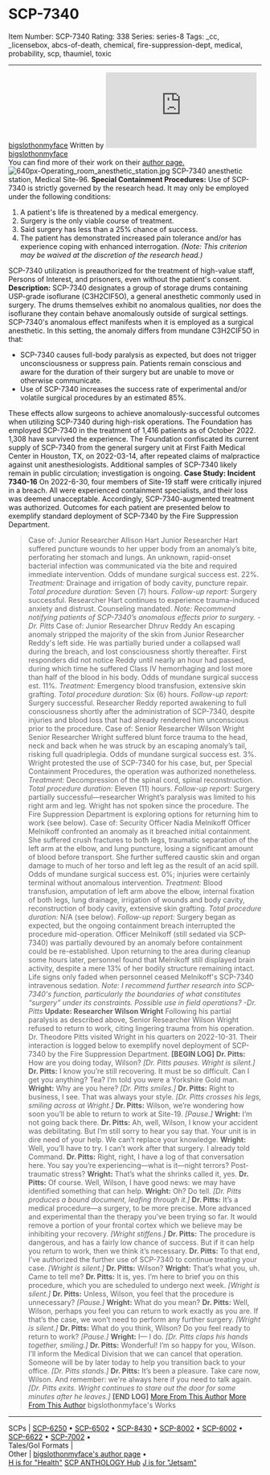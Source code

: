 # SCP-7340
Item Number: SCP-7340
Rating: 338
Series: series-8
Tags: _cc, _licensebox, abcs-of-death, chemical, fire-suppression-dept, medical, probability, scp, thaumiel, toxic

---

[bigslothonmyface](javascript:;)
Written by [![bigslothonmyface](https://www.wikidot.com/avatar.php?userid=1551055&amp;size=small&amp;timestamp=1750622591)](http://www.wikidot.com/user:info/bigslothonmyface)[bigslothonmyface](http://www.wikidot.com/user:info/bigslothonmyface)  
You can find more of their work on their [author page.](https://scp-wiki.wikidot.com/bigslothonmyface-author-page)
![640px-Operating_room_anesthetic_station.jpg](https://upload.wikimedia.org/wikipedia/commons/thumb/9/93/Operating_room_anesthetic_station.jpg/640px-Operating_room_anesthetic_station.jpg)
SCP-7340 anesthetic station, Medical Site-96.
**Special Containment Procedures:** Use of SCP-7340 is strictly governed by the research head. It may only be employed under the following conditions:
  1. A patient's life is threatened by a medical emergency.
  2. Surgery is the only viable course of treatment.
  3. Said surgery has less than a 25% chance of success.
  4. The patient has demonstrated increased pain tolerance and/or has experience coping with enhanced interrogation. _(Note: This criterion may be waived at the discretion of the research head.)_

SCP-7340 utilization is preauthorized for the treatment of high-value staff, Persons of Interest, and prisoners, even without the patient's consent.
**Description:** SCP-7340 designates a group of storage drums containing USP-grade isoflurane (C3H2CIF5O), a general anesthetic commonly used in surgery. The drums themselves exhibit no anomalous qualities, nor does the isoflurane they contain behave anomalously outside of surgical settings.
SCP-7340's anomalous effect manifests when it is employed as a surgical anesthetic. In this setting, the anomaly differs from mundane C3H2CIF5O in that:
  * SCP-7340 causes full-body paralysis as expected, but does not trigger unconsciousness or suppress pain. Patients remain conscious and aware for the duration of their surgery but are unable to move or otherwise communicate.
  * Use of SCP-7340 increases the success rate of experimental and/or volatile surgical procedures by an estimated 85%.

These effects allow surgeons to achieve anomalously-successful outcomes when utilizing SCP-7340 during high-risk operations. The Foundation has employed SCP-7340 in the treatment of 1,416 patients as of October 2022. 1,308 have survived the experience.
The Foundation confiscated its current supply of SCP-7340 from the general surgery unit at First Faith Medical Center in Houston, TX, on 2022-03-14, after repeated claims of malpractice against unit anesthesiologists. Additional samples of SCP-7340 likely remain in public circulation; investigation is ongoing.
**Case Study: Incident 7340-16**
On 2022-6-30, four members of Site-19 staff were critically injured in a breach. All were experienced containment specialists, and their loss was deemed unacceptable. Accordingly, SCP-7340-augmented treatment was authorized. Outcomes for each patient are presented below to exemplify standard deployment of SCP-7340 by the Fire Suppression Department.
> Case of: Junior Researcher Allison Hart
> Junior Researcher Hart suffered puncture wounds to her upper body from an anomaly’s bite, perforating her stomach and lungs. An unknown, rapid-onset bacterial infection was communicated via the bite and required immediate intervention. Odds of mundane surgical success est. 22%.
> _Treatment:_ Drainage and irrigation of body cavity, puncture repair.
> _Total procedure duration:_ Seven (7) hours.
> _Follow-up report:_ Surgery successful. Researcher Hart continues to experience trauma-induced anxiety and distrust. Counseling mandated.
> _Note: Recommend notifying patients of SCP-7340’s anomalous effects prior to surgery. -Dr. Pitts_
> Case of: Junior Researcher Dhruv Reddy
> An escaping anomaly stripped the majority of the skin from Junior Researcher Reddy's left side. He was partially buried under a collapsed wall during the breach, and lost consciousness shortly thereafter. First responders did not notice Reddy until nearly an hour had passed, during which time he suffered Class IV hemorrhaging and lost more than half of the blood in his body. Odds of mundane surgical success est. 11%.
> _Treatment:_ Emergency blood transfusion, extensive skin grafting.
> _Total procedure duration:_ Six (6) hours.
> _Follow-up report:_ Surgery successful. Researcher Reddy reported awakening to full consciousness shortly after the administration of SCP-7340, despite injuries and blood loss that had already rendered him unconscious prior to the procedure.
> Case of: Senior Researcher Wilson Wright
> Senior Researcher Wright suffered blunt force trauma to the head, neck and back when he was struck by an escaping anomaly’s tail, risking full quadriplegia. Odds of mundane surgical success est. 3%. Wright protested the use of SCP-7340 for his case, but, per Special Containment Procedures, the operation was authorized nonetheless.
> _Treatment:_ Decompression of the spinal cord, spinal reconstruction.
> _Total procedure duration:_ Eleven (11) hours.
> _Follow-up report:_ Surgery partially successful—researcher Wright’s paralysis was limited to his right arm and leg. Wright has not spoken since the procedure. The Fire Suppression Department is exploring options for returning him to work (see below).
> Case of: Security Officer Nadia Melnikoff
> Officer Melnikoff confronted an anomaly as it breached initial containment. She suffered crush fractures to both legs, traumatic separation of the left arm at the elbow, and lung puncture, losing a significant amount of blood before transport. She further suffered caustic skin and organ damage to much of her torso and left leg as the result of an acid spill. Odds of mundane surgical success est. 0%; injuries were certainly terminal without anomalous intervention.
> _Treatment:_ Blood transfusion, amputation of left arm above the elbow, internal fixation of both legs, lung drainage, irrigation of wounds and body cavity, reconstruction of body cavity, extensive skin grafting.
> _Total procedure duration:_ N/A (see below).
> _Follow-up report:_ Surgery began as expected, but the ongoing containment breach interrupted the procedure mid-operation. Officer Melnikoff (still sedated via SCP-7340) was partially devoured by an anomaly before containment could be re-established. Upon returning to the area during cleanup some hours later, personnel found that Melnikoff still displayed brain activity, despite a mere 13% of her bodily structure remaining intact. Life signs only faded when personnel ceased Melnikoff's SCP-7340 intravenous sedation.
> _Note: I recommend further research into SCP-7340's function, particularly the boundaries of what constitutes “surgery” under its constraints. Possible use in field operations? -Dr. Pitts_
**Update: Researcher Wilson Wright**
Following his partial paralysis as described above, Senior Researcher Wilson Wright refused to return to work, citing lingering trauma from his operation. Dr. Theodore Pitts visited Wright in his quarters on 2022-10-31. Their interaction is logged below to exemplify novel deployment of SCP-7340 by the Fire Suppression Department.
> **[BEGIN LOG]**
> **Dr. Pitts:** How are you doing today, Wilson?
> _[Dr. Pitts pauses. Wright is silent.]_
> **Dr. Pitts:** I know you’re still recovering. It must be so difficult. Can I get you anything? Tea? I’m told you were a Yorkshire Gold man.
> **Wright:** Why are you here?
> _[Dr. Pitts smiles.]_
> **Dr. Pitts:** Right to business, I see. That was always your style.
> _[Dr. Pitts crosses his legs, smiling across at Wright.]_
> **Dr. Pitts:** Wilson, we’re wondering how soon you’ll be able to return to work at Site-19.
> _[Pause.]_
> **Wright:** I’m not going back there.
> **Dr. Pitts:** Ah, well, Wilson, I know your accident was debilitating. But I’m still sorry to hear you say that. Your unit is in dire need of your help. We can’t replace your knowledge.
> **Wright:** Well, you’ll have to try. I can’t work after that surgery. I already told Command.
> **Dr. Pitts:** Right, right, I have a log of that conversation here. You say you’re experiencing—what is it—night terrors? Post-traumatic stress?
> **Wright:** That’s what the shrinks called it, yes.
> **Dr. Pitts:** Of course. Well, Wilson, I have good news: we may have identified something that can help.
> **Wright:** Oh? Do tell.
> _[Dr. Pitts produces a bound document, leafing through it.]_
> **Dr. Pitts:** It’s a medical procedure—a surgery, to be more precise. More advanced and experimental than the therapy you’ve been trying so far. It would remove a portion of your frontal cortex which we believe may be inhibiting your recovery.
> _[Wright stiffens.]_
> **Dr. Pitts:** The procedure is dangerous, and has a fairly low chance of success. But if it can help you return to work, then we think it’s necessary.
> **Dr. Pitts:** To that end, I’ve authorized the further use of SCP-7340 to continue treating your case.
> _[Wright is silent.]_
> **Dr. Pitts:** Wilson?
> **Wright:** That’s what you, uh. Came to tell me?
> **Dr. Pitts:** It is, yes. I’m here to brief you on this procedure, which you are scheduled to undergo next week.
> _[Wright is silent.]_
> **Dr. Pitts:** Unless, Wilson, you feel that the procedure is unnecessary?
> _[Pause.]_
> **Wright:** What do you mean?
> **Dr. Pitts:** Well, Wilson, perhaps you feel you can return to work exactly as you are. If that’s the case, we won’t need to perform any further surgery.
> _[Wright is silent.]_
> **Dr. Pitts:** What do you think, Wilson? Do you feel ready to return to work?
> _[Pause.]_
> **Wright:** I— I do.
> _[Dr. Pitts claps his hands together, smiling.]_
> **Dr. Pitts:** Wonderful! I’m so happy for you, Wilson. I’ll inform the Medical Division that we can cancel that operation. Someone will be by later today to help you transition back to your office.
> _[Dr. Pitts stands.]_
> **Dr. Pitts:** It’s been a pleasure. Take care now, Wilson. And remember: we're always here if you need to talk again.
> _[Dr. Pitts exits. Wright continues to stare out the door for some minutes after he leaves.]_
> **[END LOG]**
[More From This Author](javascript:;)
[More From This Author](javascript:;)
bigslothonmyface's Works  
---  
SCPs |  [SCP-6250](/scp-6250) • [SCP-6502](/scp-6502) • [SCP-8430](/scp-8430) • [SCP-8002](/scp-8002) • [SCP-6002](/scp-6002) • [SCP-6622](/scp-6622) • [SCP-7002](/scp-7002) •  
Tales/GoI Formats |   
Other |  [bigslothonmyface's author page](/bigslothonmyface-author-page) •  
[H is for "Health"](/scp-7303)
[SCP ANTHOLOGY Hub](/scp-anthology-hub)
[J is for "Jetsam"](/scp-7396)